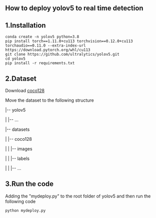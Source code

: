 ## How to deploy yolov5 to real time detection

## 1.Installation

```shell
conda create -n yolov5 python=3.8
pip install torch==1.11.0+cu113 torchvision==0.12.0+cu113 torchaudio==0.11.0 --extra-index-url https://download.pytorch.org/whl/cu113
git clone https://github.com/ultralytics/yolov5.git
cd yolov5
pip install -r requirements.txt
```

## 2.Dataset

Download [coco128](https://www.kaggle.com/ultralytics/coco128)

Move the dataset to the following structure

|-- yolov5

|    |-- ...

|-- datasets

|    |-- coco128

|    |    |-- images

|    |    |-- labels

|    |    |-- ...

## 3.Run the code

Adding the "mydeploy.py" to the root folder of yolov5 and then run the following code

```
python mydeploy.py
```

